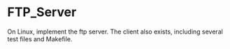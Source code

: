 # FTP_Server
On Linux, implement the ftp server. The client also exists, including several test files and Makefile.
